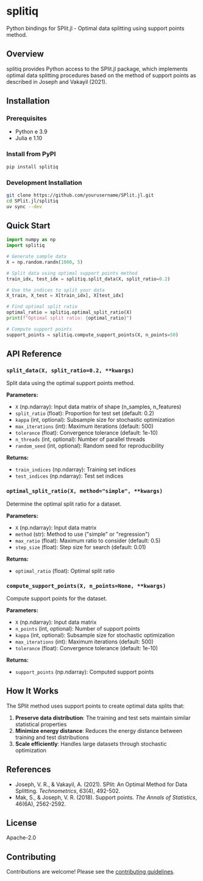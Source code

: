 # splitiq

Python bindings for SPlit.jl - Optimal data splitting using support points method.

## Overview

splitiq provides Python access to the SPlit.jl package, which implements optimal data splitting procedures based on the method of support points as described in Joseph and Vakayil (2021).

## Installation

### Prerequisites

- Python e 3.9
- Julia e 1.10

### Install from PyPI

```bash
pip install splitiq
```

### Development Installation

```bash
git clone https://github.com/yourusername/SPlit.jl.git
cd SPlit.jl/splitiq
uv sync --dev
```

## Quick Start

```python
import numpy as np
import splitiq

# Generate sample data
X = np.random.randn(1000, 5)

# Split data using optimal support points method
train_idx, test_idx = splitiq.split_data(X, split_ratio=0.2)

# Use the indices to split your data
X_train, X_test = X[train_idx], X[test_idx]

# Find optimal split ratio
optimal_ratio = splitiq.optimal_split_ratio(X)
print(f"Optimal split ratio: {optimal_ratio}")

# Compute support points
support_points = splitiq.compute_support_points(X, n_points=50)
```

## API Reference

### `split_data(X, split_ratio=0.2, **kwargs)`

Split data using the optimal support points method.

**Parameters:**

- `X` (np.ndarray): Input data matrix of shape (n_samples, n_features)
- `split_ratio` (float): Proportion for test set (default: 0.2)
- `kappa` (int, optional): Subsample size for stochastic optimization
- `max_iterations` (int): Maximum iterations (default: 500)
- `tolerance` (float): Convergence tolerance (default: 1e-10)
- `n_threads` (int, optional): Number of parallel threads
- `random_seed` (int, optional): Random seed for reproducibility

**Returns:**

- `train_indices` (np.ndarray): Training set indices
- `test_indices` (np.ndarray): Test set indices

### `optimal_split_ratio(X, method="simple", **kwargs)`

Determine the optimal split ratio for a dataset.

**Parameters:**

- `X` (np.ndarray): Input data matrix
- `method` (str): Method to use ("simple" or "regression")
- `max_ratio` (float): Maximum ratio to consider (default: 0.5)
- `step_size` (float): Step size for search (default: 0.01)

**Returns:**

- `optimal_ratio` (float): Optimal split ratio

### `compute_support_points(X, n_points=None, **kwargs)`

Compute support points for the dataset.

**Parameters:**

- `X` (np.ndarray): Input data matrix
- `n_points` (int, optional): Number of support points
- `kappa` (int, optional): Subsample size for stochastic optimization
- `max_iterations` (int): Maximum iterations (default: 500)
- `tolerance` (float): Convergence tolerance (default: 1e-10)

**Returns:**

- `support_points` (np.ndarray): Computed support points

## How It Works

The SPlit method uses support points to create optimal data splits that:

1. **Preserve data distribution**: The training and test sets maintain similar statistical properties
2. **Minimize energy distance**: Reduces the energy distance between training and test distributions
3. **Scale efficiently**: Handles large datasets through stochastic optimization

## References

- Joseph, V. R., & Vakayil, A. (2021). SPlit: An Optimal Method for Data Splitting. *Technometrics*, 63(4), 492-502.
- Mak, S., & Joseph, V. R. (2018). Support points. *The Annals of Statistics*, 46(6A), 2562-2592.

## License

Apache-2.0

## Contributing

Contributions are welcome! Please see the [contributing guidelines](https://github.com/yourusername/SPlit.jl/blob/main/CONTRIBUTING.md).
